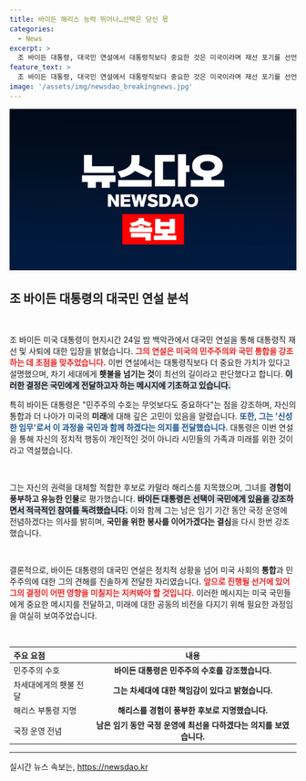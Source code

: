```yaml
---
title: 바이든 해리스 능력 뛰어나…선택은 당신 몫
categories:
  - News
excerpt: >
  조 바이든 대통령, 대국민 연설에서 대통령직보다 중요한 것은 미국이라며 재선 포기를 선언! 새로운 세대에게 횃불을 넘기는 결단의 이유와 남은 임기 동안의 의지를 밝혔습니다.
feature_text: >
  조 바이든 대통령, 대국민 연설에서 대통령직보다 중요한 것은 미국이라며 재선 포기를 선언! 새로운 세대에게 횃불을 넘기는 결단의 이유와 남은 임기 동안의 의지를 밝혔습니다.
image: '/assets/img/newsdao_breakingnews.jpg'
---
```


<p><img src="/assets/img/newsdao_breakingnews.jpg" alt="flaretime 속보" /></p>

<h2 data-ke-size="size26">조 바이든 대통령의 대국민 연설 분석</h2>

<p data-ke-size="size16">&nbsp;</p>

<p>조 바이든 미국 대통령이 현지시간 24일 밤 백악관에서 대국민 연설을 통해 대통령직 재선 및 사퇴에 대한 입장을 밝혔습니다. <b><span style="color: #ee2323;">그의 연설은 미국의 민주주의와 국민 통합을 강조하는 데 초점을 맞추었습니다.</span></b> 이번 연설에서는 대통령직보다 더 중요한 가치가 있다고 설명했으며, 차기 세대에게 <b>횃불을 넘기는 것</b>이 최선의 길이라고 판단했다고 합니다. <b><span style="background-color: #21538527;">이러한 결정은 국민에게 전달하고자 하는 메시지에 기초하고 있습니다.</span></b></p>

<p>특히 바이든 대통령은 "민주주의 수호는 무엇보다도 중요하다"는 점을 강조하며, 자신의 통합과 더 나아가 미국의 <b>미래</b>에 대해 깊은 고민이 있음을 알렸습니다. <b><span style="color: #1a5490;">또한, 그는 '신성한 임무'로서 이 과정을 국민과 함께 하겠다는 의지를 전달했습니다.</span></b> 대통령은 이번 연설을 통해 자신의 정치적 행동이 개인적인 것이 아니라 시민들의 가족과 미래를 위한 것이라고 역설했습니다.</p>

<p data-ke-size="size16">&nbsp;</p>

<p>그는 자신의 권력을 대체할 적합한 후보로 카말라 해리스를 지목했으며, 그녀를 <b>경험이 풍부하고 유능한 인물</b>로 평가했습니다. <b><span style="background-color: #21538527;">바이든 대통령은 선택이 국민에게 있음을 강조하면서 적극적인 참여를 독려했습니다.</span></b> 이와 함께 그는 남은 임기 기간 동안 국정 운영에 전념하겠다는 의사를 밝히며, <b>국민을 위한 봉사를 이어가겠다는 결심</b>을 다시 한번 강조했습니다.</p>

<p data-ke-size="size16">&nbsp;</p>

<p>결론적으로, 바이든 대통령의 대국민 연설은 정치적 상황을 넘어 미국 사회의 <b>통합</b>과 민주주의에 대한 그의 견해를 진솔하게 전달한 자리였습니다. <b><span style="color: #ee2323;">앞으로 진행될 선거에 있어 그의 결정이 어떤 영향을 미칠지는 지켜봐야 할 것입니다.</span></b> 이러한 메시지는 미국 국민들에게 중요한 메시지를 전달하고, 미래에 대한 공동의 비전을 다지기 위해 필요한 과정임을 여실히 보여주었습니다.</p>

<p data-ke-size="size16">&nbsp;</p>

<table style="width: 100%;">
  <thead>
    <tr>
      <th style="text-align: left;">주요 요점</th>
      <th style="text-align: center;">내용</th>
    </tr>
  </thead>
  <tbody>
    <tr>
      <td style="text-align: left;">민주주의 수호</td>
      <td style="text-align: center; height: 17px;"><b>바이든 대통령은 민주주의 수호를 강조했습니다.</b></td>
    </tr>
    <tr>
      <td style="text-align: left;">차세대에게의 횃불 전달</td>
      <td style="text-align: center; height: 17px;"><b>그는 차세대에 대한 책임감이 있다고 밝혔습니다.</b></td>
    </tr>
    <tr>
      <td style="text-align: left;">해리스 부통령 지명</td>
      <td style="text-align: center; height: 17px;"><b>해리스를 경험이 풍부한 후보로 지명했습니다.</b></td>
    </tr>
    <tr>
      <td style="text-align: left;">국정 운영 전념</td>
      <td style="text-align: center; height: 17px;"><b>남은 임기 동안 국정 운영에 최선을 다하겠다는 의지를 보였습니다.</b></td>
    </tr>
  </tbody>
</table>

<hr />
실시간 뉴스 속보는, <a href="https://newsdao.kr" rel="dofollow">https://newsdao.kr</a>


